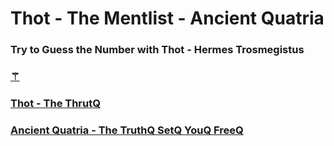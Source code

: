 

# Thot - The Mentlist - Ancient Quatria

### Try to Guess the Number with Thot - Hermes Trosmegistus

### [⚚](https://fabianacampanari.github.io/The-Mentalist/)  

### [Thot - The ThrutQ](https://thoth3126.com.br/)

### [Ancient Quatria - The TruthQ SetQ YouQ FreeQ ](https://lostbooks.gumroad.com/l/quatria-conspiracy)
